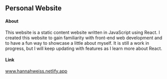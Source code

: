 ## Personal Website

#### About
This website is a static content website written in JavaScript using React. I created this website to gain familiarity with front-end web development and to 
have a fun way to showcase a little about myself. It is still a work in progress, but I will keep updating with features as I learn more about React. 

#### Link
www.hannahweiss.netlify.app

